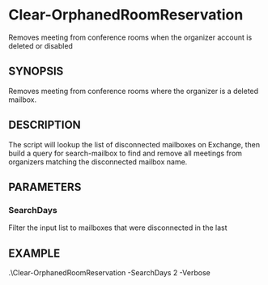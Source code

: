 # Clear-OrphanedRoomReservation
Removes meeting from conference rooms when the organizer account is deleted or disabled

## SYNOPSIS
Removes meeting from conference rooms where the organizer is a deleted mailbox.
		
## DESCRIPTION
The script will lookup the list of disconnected mailboxes on Exchange, then build a query for search-mailbox to find and remove all meetings from organizers matching the disconnected mailbox name.
        
## PARAMETERS
### SearchDays
Filter the input list to mailboxes that were disconnected in the last <SearchDays> 

## EXAMPLE
.\Clear-OrphanedRoomReservation -SearchDays 2 -Verbose
